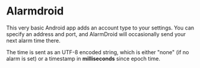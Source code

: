 # Alarmdroid

This very basic Android app adds an account type to your settings. You can specify an address and port, and AlarmDroid will occasionally send your next alarm time there.

The time is sent as an UTF-8 encoded string, which is either "none" (if no alarm is set) or a timestamp in **milliseconds** since epoch time.
